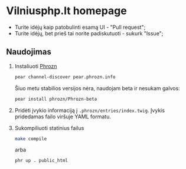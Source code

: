 Vilniusphp.lt homepage
======================

* Turite idėjų kaip patobulinti esamą UI - "Pull request";
* Turite idėjų, bet prieš tai norite padiskutuoti - sukurk "Issue";

Naudojimas
----------

1. Instaliuoti [Phrozn](http://phrozn.info)

    ``` sh
    pear channel-discover pear.phrozn.info
    ```

    Šiuo metu stabilios versijos nėra, naudojam beta ir nesukam galvos:

    ``` sh
    pear install phrozn/Phrozn-beta
    ```

2. Pridėti įvykio informaciją į `.phrozn/entries/index.twig`. Įvykis pridedamas failo viršuje YAML formatu.

3. Sukompiliuoti statinius failus

    ``` sh
    make compile
    ```

    arba
    ``` sh
    phr up . public_html
    ```
